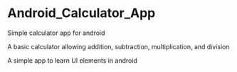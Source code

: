 # Android_Calculator_App
Simple calculator app for android

A basic calculator allowing addition, subtraction, multiplication, and division

A simple app to learn UI elements in android
